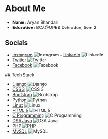 # About Me

- **Name:** Aryan Bhandari
- **Education:** BCA@UPES Dehradun, Sem 2

## Socials

- [Instagram](#) ![Instagram](https://img.shields.io/badge/-Instagram-red) - [LinkedIn](#) ![LinkedIn](https://img.shields.io/badge/-LinkedIn-blue)
- [Twitter](#) ![Twitter](https://img.shields.io/badge/-Twitter-lightblue)
- [Facebook](#) ![Facebook](https://img.shields.io/badge/-Facebook-blue)
</div>
## Tech Stack

- [Django](#) ![Django](https://img.shields.io/badge/-Django-black)
- [CSS 3](#) ![CSS 3](https://img.shields.io/badge/-CSS3-blue)
- [Bootstrap](#) ![Bootstrap](https://img.shields.io/badge/-Bootstrap-purple)
- [Python](#) ![Python](https://img.shields.io/badge/-Python-green)
- [Linux](#) ![Linux](https://img.shields.io/badge/-Linux-black)
- [HTML 5](#) ![HTML 5](https://img.shields.io/badge/-HTML5-orange)
- [C Programming](#) ![C Programming](https://img.shields.io/badge/-C-lightgreen)
- [DSA Java](#) ![DSA Java](https://img.shields.io/badge/-DSA%20Java-yellow)
- [PHP](#) ![PHP](https://img.shields.io/badge/-PHP-purple)
- [MySQL](#) ![MySQL](https://img.shields.io/badge/-MySQL-blue)

